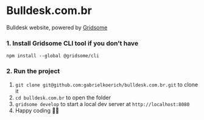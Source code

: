 # Bulldesk.com.br

Bulldesk website, powered by [Gridsome](https://gridsome.org)

### 1. Install Gridsome CLI tool if you don't have

`npm install --global @gridsome/cli`

### 2. Run the project

1. `git clone git@github.com:gabrielkoerich/bulldesk.com.br.git` to clone it
2. `cd bulldesk.com.br` to open the folder
3. `gridsome develop` to start a local dev server at `http://localhost:8080`
4. Happy coding 🎉🙌
